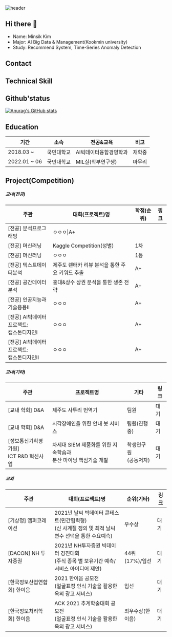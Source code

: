 ![header](https://capsule-render.vercel.app/api?type=waving&colo=auto&height=200&section=header&text=Welcome%20to%20Minsik's%20Github&fontSize=50)

## Hi there 👋
- Name: Minsik Kim
- Major: AI Big Data & Management(Kookmin university)
- Study: Recommend System, Time-Series Anomaly Detection

## Contact

## Technical Skill

## Github'status
[![Anurag's GitHub stats](https://github-readme-stats.vercel.app/api?username=mindik1349)](https://github.com/minsik1349/github-readme-stats)


## Education
|기간|소속|전공&교육|비고|
|------|---|---|---|
|2018.03 ~|국민대학교|AI빅데이터융합경영학과|재학중|
|2022.01 ~ 06|국민대학교|MIL실(학부연구생)|마무리|

## Project(Competition)
##### 교내(전공)
|주관|대회(프로젝트)명|학점(순위)|링크|
|------|---|---|---|
|[전공] 분석프로그래밍|ㅇㅇㅇ\|A+||
|[전공] 머신러닝|Kaggle Competition(성별)|1차||
|[전공] 머신러닝|ㅇㅇㅇ|1등||
|[전공] 텍스트데이터분석|제주도 렌터카 리뷰 분석을 통한 주요 키워드 추출|A+||
|[전공] 공간데이터분석|홍대&상수 상권 분석을 통한 생존 전략|A+||
|[전공] 인공지능과 기술응용Ⅱ|ㅇㅇㅇ|A+||
|[전공] AI빅데이터프로젝트:<br/> 캡스톤디자인Ⅰ|ㅇㅇㅇ|A+||
|[전공] AI빅데이터프로젝트:<br/>캡스톤디자인Ⅱ|ㅇㅇㅇ|A+||

##### 교내(기타)
|주관|프로젝트명|기타|링크|
|------|---|---|---|
|[교내 학회] D&A|제주도 사투리 번역기|팀원|대기|
|[교내 학회] D&A|시각장애인을 위한 안내 봇 서비스|팀원(진행중)|대기|
|[정보통신기획평가원] <br/> ICT R&D 혁신사업|차세대 SIEM 제품화를 위한 지속학습과 <br/>분산 마이닝 핵심기술 개발|학생연구원<br/>(공동저자)|대기|

##### 교외
|주관|대회(프로젝트)명|순위(기타)|링크|
|------|---|---|---|
|[기상청] 엠퍼코레이션|2021년 날씨 빅데이터 콘테스트(민간협력형) <br/> (신 사계절 정의 및 최적 날씨 변수 선택을 통한 수요예측)|우수상|대기|
|[DACON] NH 투자증권|2021년 NH투자증권 빅데이터 경진대회 <br/> (주식 종목 별 보유기간 예측/서비스 아이디어 제안)|44위(17%)/입선|대기|
|[한국정보산업연합회] 한이음|2021 한이음 공모전 <br/> (얼굴표정 인식 기술을 활용한 옥외 광고 서비스)|입선|대기|
|[한국정보처리학회] 한이음|ACK 2021 추계학술대회 공모전 <br> (얼굴표정 인식 기술을 활용한 옥외 광고 서비스)|최우수상(한이음)|대기|


